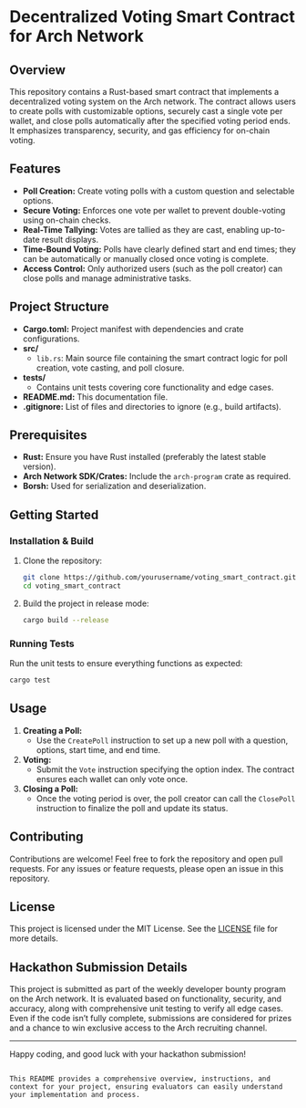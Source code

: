 # Decentralized Voting Smart Contract for Arch Network

## Overview
This repository contains a Rust-based smart contract that implements a decentralized voting system on the Arch network. The contract allows users to create polls with customizable options, securely cast a single vote per wallet, and close polls automatically after the specified voting period ends. It emphasizes transparency, security, and gas efficiency for on-chain voting.

## Features
- **Poll Creation:** Create voting polls with a custom question and selectable options.
- **Secure Voting:** Enforces one vote per wallet to prevent double-voting using on-chain checks.
- **Real-Time Tallying:** Votes are tallied as they are cast, enabling up-to-date result displays.
- **Time-Bound Voting:** Polls have clearly defined start and end times; they can be automatically or manually closed once voting is complete.
- **Access Control:** Only authorized users (such as the poll creator) can close polls and manage administrative tasks.

## Project Structure
- **Cargo.toml:** Project manifest with dependencies and crate configurations.
- **src/**
  - `lib.rs`: Main source file containing the smart contract logic for poll creation, vote casting, and poll closure.
- **tests/**
  - Contains unit tests covering core functionality and edge cases.
- **README.md:** This documentation file.
- **.gitignore:** List of files and directories to ignore (e.g., build artifacts).

## Prerequisites
- **Rust:** Ensure you have Rust installed (preferably the latest stable version).
- **Arch Network SDK/Crates:** Include the `arch-program` crate as required.
- **Borsh:** Used for serialization and deserialization.

## Getting Started

### Installation & Build
1. Clone the repository:
   ```bash
   git clone https://github.com/yourusername/voting_smart_contract.git
   cd voting_smart_contract
   ```
2. Build the project in release mode:
   ```bash
   cargo build --release
   ```

### Running Tests
Run the unit tests to ensure everything functions as expected:
```bash
cargo test
```

## Usage
1. **Creating a Poll:**
   - Use the `CreatePoll` instruction to set up a new poll with a question, options, start time, and end time.
2. **Voting:**
   - Submit the `Vote` instruction specifying the option index. The contract ensures each wallet can only vote once.
3. **Closing a Poll:**
   - Once the voting period is over, the poll creator can call the `ClosePoll` instruction to finalize the poll and update its status.

## Contributing
Contributions are welcome! Feel free to fork the repository and open pull requests. For any issues or feature requests, please open an issue in this repository.

## License
This project is licensed under the MIT License. See the [LICENSE](LICENSE) file for more details.

## Hackathon Submission Details
This project is submitted as part of the weekly developer bounty program on the Arch network. It is evaluated based on functionality, security, and accuracy, along with comprehensive unit testing to verify all edge cases. Even if the code isn’t fully complete, submissions are considered for prizes and a chance to win exclusive access to the Arch recruiting channel.

---

Happy coding, and good luck with your hackathon submission!
```

This README provides a comprehensive overview, instructions, and context for your project, ensuring evaluators can easily understand your implementation and process.
